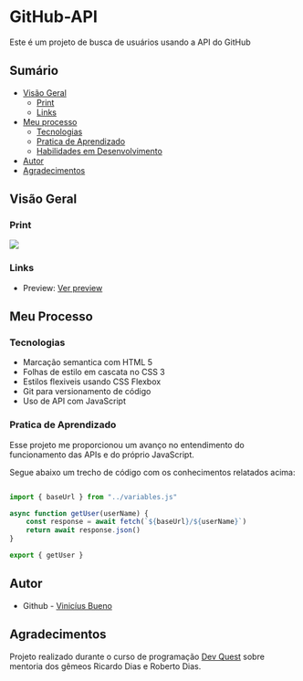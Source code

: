 # GitHub-API

Este é um projeto de busca de usuários usando a API do GitHub

## Sumário

- [Visão Geral](#visão-geral)
  - [Print](#print)
  - [Links](#links)
- [Meu processo](#meu-processo)
  - [Tecnologias](#tecnologias)
  - [Pratica de Aprendizado](#pratica-de-aprendizado)
  - [Habilidades em Desenvolvimento](#habilidades-em-desenvolvimento)
- [Autor](#autor)
- [Agradecimentos](#agradecimentos)

## Visão Geral

### Print

![](./preview.gif)

### Links

- Preview: [Ver preview](https://vinicius-b-oliveira.github.io/github-api/)

## Meu Processo

### Tecnologias

- Marcação semantica com HTML 5
- Folhas de estilo em cascata no CSS 3
- Estilos flexiveis usando CSS Flexbox
- Git para versionamento de código
- Uso de API com JavaScript

### Pratica de Aprendizado

Esse projeto me proporcionou um avanço no entendimento do funcionamento das APIs e do próprio JavaScript. 

Segue abaixo um trecho de código com os conhecimentos relatados acima: 

```javascript

import { baseUrl } from "../variables.js"

async function getUser(userName) {
    const response = await fetch(`${baseUrl}/${userName}`)
    return await response.json()
}

export { getUser }

```

## Autor

- Github - [Vinicíus Bueno](https://github.com/Vinicius-b-oliveira)

## Agradecimentos

Projeto realizado durante o curso de programação [Dev Quest](https://devemdobro.com/matriculas-abertas/) sobre mentoria dos gêmeos Ricardo Dias e Roberto Dias. 